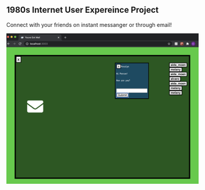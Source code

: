 <h2>1980s Internet User Expereince Project</h2>
<p>Connect with your friends on instant messanger or through email!</p>
<img src='./youvegotmail.png' alt='instant-message' />